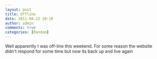 ```yaml
---
layout: post
title: Offline
date: 2011-08-23 20:10
author: admin
comments: true
categories: [Random]
---
```

Well apparently I was off-line this weekend. For some reason the website didn't respond for some time but now its back up and live again
